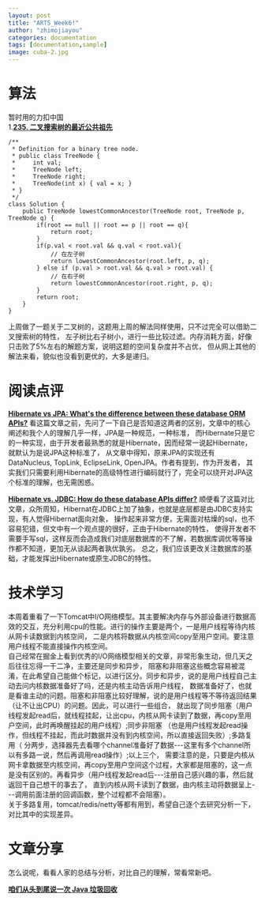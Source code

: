 ```yaml
---
layout: post
title: "ARTS_Week6!"
author: "zhimojiayou"
categories: documentation
tags: [documentation,sample]
image: cuba-2.jpg
---
```

# 算法
  暂时用的力扣中国<br>
  1.**[235. 二叉搜索树的最近公共祖先](https://leetcode-cn.com/problems/lowest-common-ancestor-of-a-binary-search-tree/comments/)**<br>
  ```
  /**
   * Definition for a binary tree node.
   * public class TreeNode {
   *     int val;
   *     TreeNode left;
   *     TreeNode right;
   *     TreeNode(int x) { val = x; }
   * }
   */
  class Solution {
      public TreeNode lowestCommonAncestor(TreeNode root, TreeNode p, TreeNode q) {
          if(root == null || root == p || root == q){
              return root;
          }
          if(p.val < root.val && q.val < root.val){
              // 在左子树
              return lowestCommonAncestor(root.left, p, q);
          } else if (p.val > root.val && q.val > root.val) {
              // 在右子树
              return lowestCommonAncestor(root.right, p, q);
          }
          return root;
      }
  }
  ```
  上周做了一题关于二叉树的，这题用上周的解法同样使用，只不过完全可以借助二叉搜索树的特性，
  左子树比右子树小，进行一些比较过滤。内存消耗方面，好像只击败了5%左右的解题方案，说明这题的空间复杂度并不占优，
  但从网上其他的解法来看，貌似也没看到更优的，大多是递归。
 
  
# 阅读点评
**[Hibernate vs JPA: What's the difference between these database ORM APIs?](https://www.theserverside.com/blog/Coffee-Talk-Java-News-Stories-and-Opinions/Set-the-record-straight-on-the-JPA-and-Hibernate-debate)**
看这篇文章之前，先问了一下自己是否知道这两者的区别，文章中的核心阐述和我个人的理解几乎一样，JPA是一种规范，一种标准，
而Hibernate只是它的一种实现，由于开发者最熟悉的就是Hibernate，因而经常一说起Hibernate，就默认为是说JPA这种标准了，
从文章中得知，原来JPA的实现还有DataNucleus, TopLink, EclipseLink, OpenJPA。作者有提到，作为开发者，
其实我们只需要利用Hibernate的高级特性进行编码就行了，完全可以绕开对JPA这个标准的理解，也无需困惑。

**[Hibernate vs. JDBC: How do these database APIs differ?](https://www.theserverside.com/video/Hibernate-vs-JDBC-How-do-these-database-APIs-differ)**
顺便看了这篇对比文章，众所周知，Hibernat在JDBC上加了抽象，也就是底层都是由JDBC支持实现，有人觉得Hibernat面向对象，
操作起来非常方便，无需面对枯燥的sql，也不容易犯错，但文中有一个观点提的很好，正由于Hibernate的特性，
使得开发者不需要手写sql，这样反而会造成我们对底层数据库的不了解，若数据库调优等等操作都不知道，更加无从谈起两者孰优孰劣。
总之，我们应该更改关注数据库的基础，才能发挥出Hibernate或原生JDBC的特性。

# 技术学习
本周着重看了一下Tomcat中I/O网络模型。其主要解决内存与外部设备进行数据高效的交互，充分利用cpu的性能。进行的操作主要是两个，一是用户线程等待内核从网卡读数据到内核空间，
二是内核将数据从内核空间copy至用户空间。要注意用户线程不能直接操作内核空间。<br>
自己经常在掘金上看到优秀的I/O网络模型相关的文章，非常形象生动，但几天之后往往忘得一干二净，主要还是同步和异步，
阻塞和非阻塞这些概念容易被混淆，在此希望自己能做个标记，以进行区分。同步和异步，说的是用户线程自己主动去问内核数据准备好了吗，还是内核主动告诉用户线程，
数据准备好了，也就是看谁主动的问题。阻塞和非阻塞比较好理解，说的是用户线程等不等待返回结果（让不让出CPU）的问题。因此，可以进行一些组合，
就出现了同步阻塞（用户线程发起read后，就线程挂起，让出cpu，内核从网卡读到了数据，再copy至用户空间，此时再唤醒挂起的用户线程）;同步非阻塞
（也是用户线程发起read操作，但线程不挂起，而此时数据并没有到内核空间，所以直接返回失败）;多路复用（
分两步，选择器先去看哪个channel准备好了数据---这里有多个channel所以有多路一说，然后再调用read操作）;以上三个，
需要注意的是，只要是内核从网卡拿数据至内核空间，再copy至用户空间这个过程，大家都是阻塞的，这一点是没有区别的。再看异步（用户线程发起read后---注册自己感兴趣的事，然后就返回干自己想干的事去了，
直到内核从网卡读到了数据，由内核主动将数据呈上---调用前面注册的回调函数，整个过程都不会阻塞）。<br>
关于多路复用，tomcat/redis/netty等都有用到，希望自己逐个去研究分析一下，对比其中的实现差异。

# 文章分享 
   怎么说呢，看看人家的总结与分析，对比自己的理解，常看常新吧。
   
   **[咱们从头到尾说一次 Java 垃圾回收](https://mp.weixin.qq.com/s/aA1eDYIUHuIfigTw2ffouw)**

